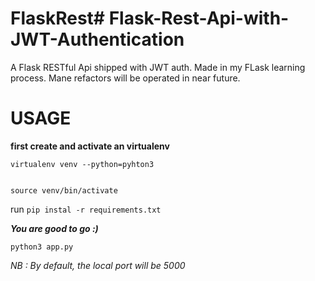 # FlaskRest# Flask-Rest-Api-with-JWT-Authentication
A Flask RESTful Api shipped with JWT auth. Made in my FLask learning process. Mane refactors will be operated in near future.


# USAGE
**first create and activate an virtualenv** 

    virtualenv venv --python=pyhton3
	

    source venv/bin/activate

run `pip instal -r requirements.txt`

***You are good to go :)***

    python3 app.py

*NB : By default, the local port will be 5000*
